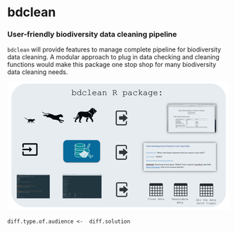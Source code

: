 # bdclean
### User-friendly biodiversity data cleaning pipeline

`bdclean` will provide features to manage complete pipeline for biodiversity data cleaning. 
A modular approach to plug in data checking and cleaning functions would make this package
one stop shop for many biodiversity data cleaning needs.

![](https://github.com/bd-R/bdclean/blob/master/img/bdclean2.png)


```{r}
diff.type.of.audience <-  diff.solution
```
